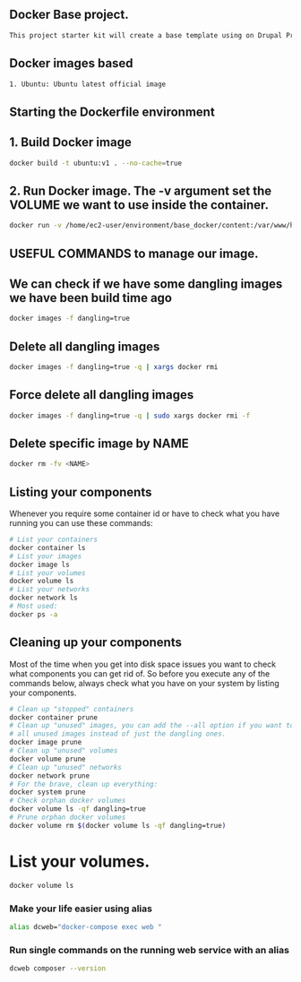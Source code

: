 ## Docker Base project.
```bash
This project starter kit will create a base template using on Drupal Projects
```
## Docker images based
```bash
1. Ubuntu: Ubuntu latest official image
```
## Starting the Dockerfile environment

## 1. Build Docker image
```bash
docker build -t ubuntu:v1 . --no-cache=true
```
## 2. Run Docker image. The -v argument set the VOLUME we want to use inside the container.
```bash
docker run -v /home/ec2-user/environment/base_docker/content:/var/www/html -d -p 8080:80 ubuntu:v1
```
## USEFUL COMMANDS to manage our image.

## We can check if we have some dangling images we have been build time ago
```bash
docker images -f dangling=true
```
## Delete all dangling images
```bash
docker images -f dangling=true -q | xargs docker rmi
```
## Force delete all dangling images
```bash
docker images -f dangling=true -q | sudo xargs docker rmi -f
```
## Delete specific image by NAME
```bash
docker rm -fv <NAME>
```

## Listing your components
Whenever you require some container id or have to check what you have running
you can use these commands:

```bash
# List your containers
docker container ls
# List your images
docker image ls
# List your volumes
docker volume ls
# List your networks
docker network ls
# Most used:
docker ps -a
```
## Cleaning up your components
Most of the time when you get into disk space issues you want to check what
components you can get rid of. So before you execute any of the commands below,
always check what you have on your system by listing your components.

```bash
# Clean up "stopped" containers
docker container prune
# Clean up "unused" images, you can add the --all option if you want to remove
# all unused images instead of just the dangling ones.
docker image prune
# Clean up "unused" volumes
docker volume prune
# Clean up "unused" networks
docker network prune
# For the brave, clean up everything:
docker system prune
# Check orphan docker volumes
docker volume ls -qf dangling=true
# Prune orphan docker volumes
docker volume rm $(docker volume ls -qf dangling=true)
```

# List your volumes.
```bash
docker volume ls
```
### Make your life easier using alias

```bash
alias dcweb="docker-compose exec web "
```

### Run single commands on the running web service with an alias

```bash
dcweb composer --version
```
